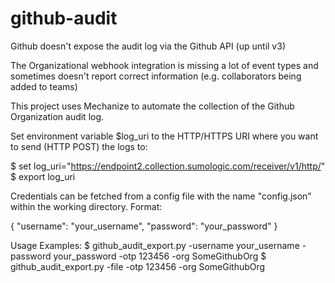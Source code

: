 # github-audit

Github doesn't expose the audit log via the Github API (up until v3)

The Organizational webhook integration is missing a lot of event types and sometimes doesn't report correct information (e.g. collaborators being added to teams)

This project uses Mechanize to automate the collection of the Github Organization audit log.

Set environment variable $log_uri to the HTTP/HTTPS URI where you want to send (HTTP POST) the logs to: 

$ set log_uri="https://endpoint2.collection.sumologic.com/receiver/v1/http/<token>"
$ export  log_uri


Credentials can be fetched from a config file with the name "config.json" within the working directory.
Format:

{
	"username": "your_username",
	"password": "your_password"
}

Usage Examples:
$ github_audit_export.py -username your_username -password your_password -otp 123456 -org SomeGithubOrg
$ github_audit_export.py -file -otp 123456 -org SomeGithubOrg





